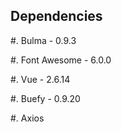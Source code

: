 Dependencies
------------

#. Bulma - 0.9.3

#. Font Awesome - 6.0.0

#. Vue - 2.6.14

#. Buefy - 0.9.20

#. Axios 
